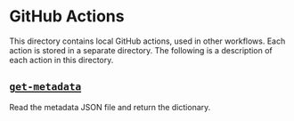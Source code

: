 # GitHub Actions
This directory contains local GitHub actions, used in other workflows.
Each action is stored in a separate directory.
The following is a description of each action in this directory.


## [`get-metadata`](./get-metadata)
Read the metadata JSON file and return the dictionary.
